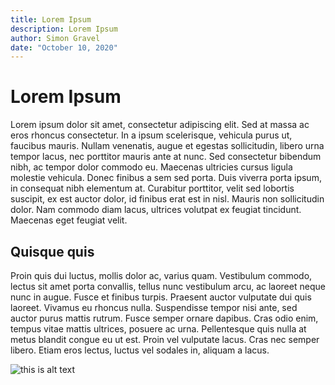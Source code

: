 ```yaml
---
title: Lorem Ipsum
description: Lorem Ipsum
author: Simon Gravel
date: "October 10, 2020"
---
```


# Lorem Ipsum

Lorem ipsum dolor sit amet, consectetur adipiscing elit. Sed at massa ac eros rhoncus consectetur. In a ipsum scelerisque, vehicula purus ut, faucibus mauris. Nullam venenatis, augue et egestas sollicitudin, libero urna tempor lacus, nec porttitor mauris ante at nunc. Sed consectetur bibendum nibh, ac tempor dolor commodo eu. Maecenas ultricies cursus ligula molestie vehicula. Donec finibus a sem sed porta. Duis viverra porta ipsum, in consequat nibh elementum at. Curabitur porttitor, velit sed lobortis suscipit, ex est auctor dolor, id finibus erat est in nisl. Mauris non sollicitudin dolor. Nam commodo diam lacus, ultrices volutpat ex feugiat tincidunt. Maecenas eget feugiat velit.

## Quisque quis

Proin quis dui luctus, mollis dolor ac, varius quam. Vestibulum commodo, lectus sit amet porta convallis, tellus nunc vestibulum arcu, ac laoreet neque nunc in augue. Fusce et finibus turpis. Praesent auctor vulputate dui quis laoreet. Vivamus eu rhoncus nulla. Suspendisse tempor nisi ante, sed auctor purus mattis rutrum. Fusce semper ornare dapibus. Cras odio enim, tempus vitae mattis ultrices, posuere ac urna. Pellentesque quis nulla at metus blandit congue eu ut est. Proin vel vulputate lacus. Cras nec semper libero. Etiam eros lectus, luctus vel sodales in, aliquam a lacus.

<picture class='img-wrap'>
						<source
							srcset="https://res.cloudinary.com/sgrvl/w_600/IMG_0179_pn2or7.jpg"
							media="(min-width: 550px)"
						/>
						<source
							srcset="https://res.cloudinary.com/sgrvl/w_550/IMG_0179_pn2or7.jpg"
							media="(min-width: 500px)"
						/>
						<source
							srcset="https://res.cloudinary.com/sgrvl/w_500/IMG_0179_pn2or7.jpg"
							media="(min-width: 450px)"
						/>
						<source
							srcset="https://res.cloudinary.com/sgrvl/w_450/IMG_0179_pn2or7.jpg"
							media="(min-width: 400px)"
						/>
						<source
							srcset="https://res.cloudinary.com/sgrvl/w_400/IMG_0179_pn2or7.jpg"
							media="(min-width: 350px)"
						/>
						<img
							src="https://res.cloudinary.com/sgrvl/w_350/IMG_0179_pn2or7.jpg"
							alt="this is alt text"
						/>
					</picture>
